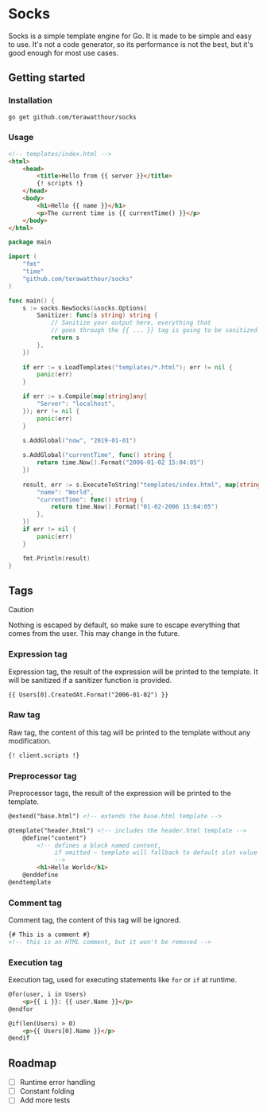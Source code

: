 # Socks

Socks is a simple template engine for Go. It is made to be simple
and easy to use. It's not a code generator, so its performance is
not the best, but it's good enough for most use cases.

## Getting started

### Installation
```bash
go get github.com/terawatthour/socks
```

### Usage
```html
<!-- templates/index.html -->
<html>
    <head>
        <title>Hello from {{ server }}</title>
        {! scripts !}
    </head>
    <body>
        <h1>Hello {{ name }}</h1>
        <p>The current time is {{ currentTime() }}</p>
    </body>
</html>
```

```go
package main

import (
    "fmt"
    "time"
    "github.com/terawatthour/socks"
)

func main() {
    s := socks.NewSocks(&socks.Options{
        Sanitizer: func(s string) string {
            // Sanitize your output here, everything that
            // goes through the {{ ... }} tag is going to be sanitized 
            return s
        },
    })
	
    if err := s.LoadTemplates("templates/*.html"); err != nil {
        panic(err)
    }

    if err := s.Compile(map[string]any{
        "Server": "localhost",
    }); err != nil {
        panic(err)
    }

    s.AddGlobal("now", "2019-01-01")
	
    s.AddGlobal("currentTime", func() string {
        return time.Now().Format("2006-01-02 15:04:05")
    })
	
    result, err := s.ExecuteToString("templates/index.html", map[string]any{
        "name": "World",
        "currentTime": func() string {
            return time.Now().Format("01-02-2006 15:04:05")
        },
    })
    if err != nil {
        panic(err)
    }

    fmt.Println(result)
}
```

## Tags

> [!CAUTION]
> Nothing is escaped by default, so make sure to escape everything that comes from the user.
> This may change in the future.

### Expression tag
Expression tag, the result of the expression will be printed to the template.
It will be sanitized if a sanitizer function is provided.
```html
{{ Users[0].CreatedAt.Format("2006-01-02") }}
```

### Raw tag
Raw tag, the content of this tag will be printed to the template without any modification.
```html
{! client.scripts !}
```

### Preprocessor tag
Preprocessor tags, the result of the expression will be printed to the template.
```html
@extend("base.html") <!-- extends the base.html template -->
```
```html
@template("header.html") <!-- includes the header.html template -->
    @define("content")
        <!-- defines a block named content, 
             if omitted – template will fallback to default slot value 
             -->
        <h1>Hello World</h1>
    @enddefine
@endtemplate
```

### Comment tag
Comment tag, the content of this tag will be ignored.
```html
{# This is a comment #}
<!-- this is an HTML comment, but it won't be removed -->
```

### Execution tag
Execution tag, used for executing statements like `for` or `if` at runtime.
```html
@for(user, i in Users)
    <p>{{ i }}: {{ user.Name }}</p>
@endfor
```
```html
@if(len(Users) > 0)
    <p>{{ Users[0].Name }}</p>
@endif
```

## Roadmap
- [ ] Runtime error handling
- [ ] Constant folding 
- [ ] Add more tests
